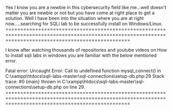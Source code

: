 Yes I know you are a newbie in this cybersecurity field like me...well doesn't matter you are newbie or not but you have come at right place to get a solution. Well I have been into the situation where you are at right now.....searching for SQLi lab to be successfully install on Windows/Linux. ======================================================================================================================================================

I know after watching thousands of repositories and youtube videos on How to install sqli labs in windows you are familiar with the below mentioned error.

Fatal error: Uncaught Error: Call to undefined function mysql_connect() in C:\xampp\htdocs\sqli-labs-master\sql-connections\setup-db.php:29 Stack trace: #0 {main} thrown in C:\xampp\htdocs\sqli-labs-master\sql-connections\setup-db.php on line 29. ======================================================================================================================================================






